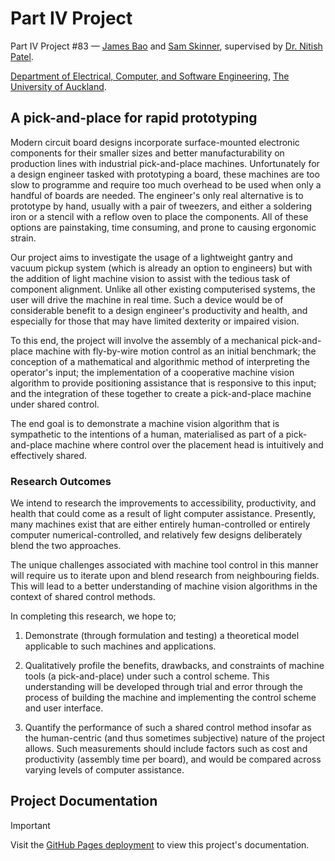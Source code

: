 # Part IV Project

Part IV Project #83 — [James Bao](https://www.linkedin.com/in/jamesnzl/) and [Sam Skinner](https://www.linkedin.com/in/sam-skinner-752347224/), supervised by [Dr. Nitish Patel](https://profiles.auckland.ac.nz/nd-patel).

[Department of Electrical, Computer, and Software Engineering](https://www.auckland.ac.nz/en/engineering/about-the-faculty/electrical-computer-and-software-engineering.html), [The University of Auckland](https://www.auckland.ac.nz/en.html).

## A pick-and-place for rapid prototyping

Modern circuit board designs incorporate surface-mounted electronic components for their smaller sizes and better manufacturability on production lines with industrial pick-and-place machines. Unfortunately for a design engineer tasked with prototyping a board, these machines are too slow to programme and require too much overhead to be used when only a handful of boards are needed. The engineer's only real alternative is to prototype by hand, usually with a pair of tweezers, and either a soldering iron or a stencil with a reflow oven to place the components. All of these options are painstaking, time consuming, and prone to causing ergonomic strain. 

Our project aims to investigate the usage of a lightweight gantry and vacuum pickup system (which is already an option to engineers) but with the addition of light machine vision to assist with the tedious task of component alignment. Unlike all other existing computerised systems, the user will drive the machine in real time. Such a device would be of considerable benefit to a design engineer's productivity and health, and especially for those that may have limited dexterity or impaired vision. 

To this end, the project will involve the assembly of a mechanical pick-and-place machine with fly-by-wire motion control as an initial benchmark; the conception of a mathematical and algorithmic method of interpreting the operator's input; the implementation of a cooperative machine vision algorithm to provide positioning assistance that is responsive to this input; and the integration of these together to create a pick-and-place machine under shared control. 

The end goal is to demonstrate a machine vision algorithm that is sympathetic to the intentions of a human, materialised as part of a pick-and-place machine where control over the placement head is intuitively and effectively shared. 

### Research Outcomes

We intend to research the improvements to accessibility, productivity, and health that could come as a result of light computer assistance. Presently, many machines exist that are either entirely human­-controlled or entirely computer numerical-controlled, and relatively few designs deliberately blend the two approaches. 

The unique challenges associated with machine tool control in this manner will require us to iterate upon and blend research from neighbouring fields. This will lead to a better understanding of machine vision algorithms in the context of shared control methods. 

In completing this research, we hope to; 

1. Demonstrate (through formulation and testing) a theoretical model applicable to such machines and applications.

2. Qualitatively profile the benefits, drawbacks, and constraints of machine tools (a pick-and-place) under such a control scheme. This understanding will be developed through trial and error through the process of building the machine and implementing the control scheme and user interface.

3. Quantify the performance of such a shared control method insofar as the human-centric (and thus sometimes subjective) nature of the project allows. Such measurements should include factors such as cost and productivity (assembly time per board), and would be compared across varying levels of computer assistance.

## Project Documentation

> [!important]
> Visit the [GitHub Pages deployment](https://p4p.jamesnzl.xyz) to view this project's documentation.
